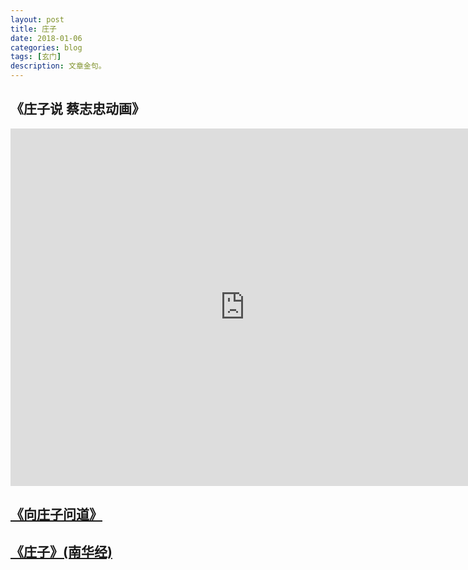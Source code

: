 ```yaml
---
layout: post
title: 庄子
date: 2018-01-06
categories: blog
tags: [玄门]
description: 文章金句。
---
```


## 《庄子说 蔡志忠动画》
<center><p><iframe id="b" class="b video_pc" src="https://static.hdslb.com/miniloader.swf?cid=3209329&aid=2072198" frameborder="0" width="750" height="572" allowfullscreen="true"></iframe></p>
</center>


## [《向庄子问道》](https://www.bilibili.com/video/av6452628/?from=search&seid=14063942048944993069)


## [《庄子》(南华经)](http://www.quanxue.cn/CT_DaoJia/ZhuangZiIndex.html)
